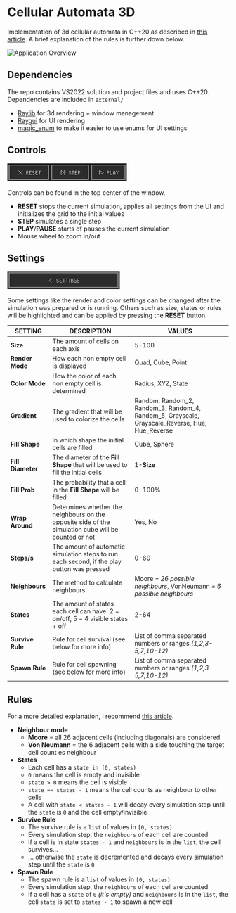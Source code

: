 # Cellular Automata 3D
Implementation of 3d cellular automata in C++20 as described in [this article](https://softologyblog.wordpress.com/2019/12/28/3d-cellular-automata-3/). A brief explanation of the rules is further down below.

![Application Overview](docs/Application.gif)

## Dependencies
The repo contains VS2022 solution and project files and uses C++20.
Dependencies are included in `external/`
- [Raylib](https://github.com/raysan5/raylib) for 3d rendering + window management
- [Raygui](https://github.com/raysan5/raygui) for UI rendering
- [magic_enum](https://github.com/Neargye/magic_enum) to make it easier to use enums for UI settings

## Controls
![Control Buttons](docs/Controls.png)

Controls can be found in the top center of the window.
- **RESET** stops the current simulation, applies all settings from the UI and initializes the grid to the initial values
- **STEP** simulates a single step
- **PLAY**/**PAUSE** starts of pauses the current simulation
- Mouse wheel to zoom in/out

## Settings
![Settings](docs/Settings.png)

Some settings like the render and color settings can be changed after the simulation was prepared or is running. Others such as size, states or rules will be highlighted and can be applied by pressing the **RESET** button.

| SETTING | DESCRIPTION | VALUES |
| ------- | ----------- | ------ |
| **Size** | The amount of cells on each axis | 5-100 |
| **Render Mode** | How each non empty cell is displayed | Quad, Cube, Point |
| **Color Mode** | How the color of each non empty cell is determined | Radius, XYZ, State |
| **Gradient** | The gradient that will be used to colorize the cells | Random, Random_2, Random_3, Random_4, Random_5, Grayscale, Grayscale_Reverse, Hue, Hue_Reverse |
| **Fill Shape** | In which shape the initial cells are filled | Cube, Sphere |
| **Fill Diameter** | The diameter of the **Fill Shape** that will be used to fill the initial cells | 1-**Size** |
| **Fill Prob** | The probability that a cell in the **Fill Shape** will be filled | 0-100% |
| **Wrap Around** | Determines whether the neighbours on the opposite side of the simulation cube will be counted or not | Yes, No |
| **Steps/s** | The amount of automatic simulation steps to run each second, if the play button was pressed | 0-60 |
| **Neighbours** | The method to calculate neighbours | Moore *= 26 possible neighbours*, VonNeumann *= 6 possible neighbours* |
| **States** | The amount of states each cell can have. 2 = on/off, 5 = 4 visible states + off | 2-64 |
| **Survive Rule** | Rule for cell survival (see below for more info) | List of comma separated numbers or ranges *(1,2,3-5,7,10-12)* |
| **Spawn Rule** | Rule for cell spawning (see below for more info) | List of comma separated numbers or ranges *(1,2,3-5,7,10-12)* |

## Rules
For a more detailed explanation, I recommend [this article](https://softologyblog.wordpress.com/2019/12/28/3d-cellular-automata-3/).

- **Neighbour mode**
    - **Moore** = all 26 adjacent cells (including diagonals) are considered
    - **Von Neumann** = the 6 adjacent cells with a side touching the target cell count es neighbour
- **States**
    - Each cell has a `state in [0, states)`
    - `0` means the cell is empty and invisible
    - `state > 0` means the cell is visible
    - `state == states - 1` means the cell counts as neighbour to other cells
    - A cell with `state < states - 1` will decay every simulation step until the `state` is `0` and the cell empty/invisible
- **Survive Rule**
    - The survive rule is a `list` of values in `[0, states)`
    - Every simulation step, the `neighbours` of each cell are counted
    - If a cell is in state `states - 1` and `neighbours` is in the `list`, the cell survives...
    - ... otherwise the `state` is decremented and decays every simulation step until the `state` is `0`
- **Spawn Rule**
    - The spawn rule is a `list` of values in `[0, states)`
    - Every simulation step, the `neighbours` of each cell are counted
    - If a cell has a `state` of `0` *(it's empty)* and `neighbours` is in the `list`, the cell `state` is set to `states - 1` to spawn a new cell
